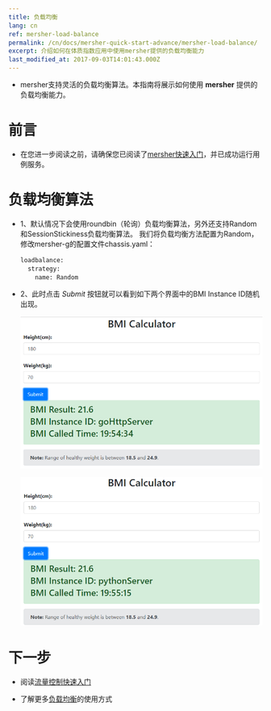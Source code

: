 ```yaml
---
title: 负载均衡
lang: cn
ref: mersher-load-balance
permalink: /cn/docs/mersher-quick-start-advance/mersher-load-balance/
excerpt: 介绍如何在体质指数应用中使用mersher提供的负载均衡能力
last_modified_at: 2017-09-03T14:01:43.000Z
---
```


- mersher支持灵活的负载均衡算法。本指南将展示如何使用 **mersher** 提供的负载均衡能力。

# 前言

- 在您进一步阅读之前，请确保您已阅读了[mersher快速入门](/cn/docs/mersher-quick-start/)，并已成功运行用例服务。

# 负载均衡算法

- 1、默认情况下会使用roundbin（轮询）负载均衡算法，另外还支持Random和SessionStickiness负载均衡算法。 我们将负载均衡方法配置为Random，修改mersher-g的配置文件chassis.yaml：

  ```bash
  loadbalance:
    strategy:
      name: Random
  ```

- 2、此时点击 _Submit_ 按钮就可以看到如下两个界面中的BMI Instance ID随机出现。

  ![bmi测试初始化图](/assets/images/mersher/mersher-testgohttp.png)<br>

  ![bmi测试初始化图](/assets/images/mersher/mersher-testpythonhttp.png)

# 下一步

- 阅读[流量控制快速入门](/cn/docs/mersher-quick-start-advance/mersher-flow-control/)

- 了解更多[负载均衡](/cn/users/service-configurations/#负载均衡策略)的使用方式
